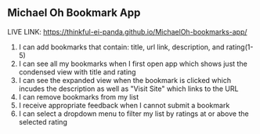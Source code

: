 ## Michael Oh Bookmark App
LIVE LINK: https://thinkful-ei-panda.github.io/MichaelOh-bookmarks-app/
1. I can add bookmarks that contain: title, url link, description, and rating(1-5)
2. I can see all my bookmarks when I first open app which shows just the condensed view with title and rating
3. I can see the expanded view when the bookmark is clicked which incudes the description as well as "Visit Site" which links to the URL
4. I can remove bookmarks from my list
5. I receive appropriate feedback when I cannot submit a bookmark
6. I can select a dropdown menu to filter my list by ratings at or above the selected rating
